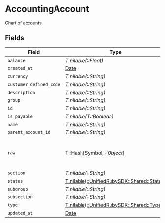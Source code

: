 # AccountingAccount

Chart of accounts


## Fields

| Field                                                                        | Type                                                                         | Required                                                                     | Description                                                                  |
| ---------------------------------------------------------------------------- | ---------------------------------------------------------------------------- | ---------------------------------------------------------------------------- | ---------------------------------------------------------------------------- |
| `balance`                                                                    | *T.nilable(::Float)*                                                         | :heavy_minus_sign:                                                           | N/A                                                                          |
| `created_at`                                                                 | [Date](https://ruby-doc.org/stdlib-2.6.1/libdoc/date/rdoc/Date.html)         | :heavy_minus_sign:                                                           | N/A                                                                          |
| `currency`                                                                   | *T.nilable(::String)*                                                        | :heavy_minus_sign:                                                           | N/A                                                                          |
| `customer_defined_code`                                                      | *T.nilable(::String)*                                                        | :heavy_minus_sign:                                                           | N/A                                                                          |
| `description`                                                                | *T.nilable(::String)*                                                        | :heavy_minus_sign:                                                           | N/A                                                                          |
| `group`                                                                      | *T.nilable(::String)*                                                        | :heavy_minus_sign:                                                           | N/A                                                                          |
| `id`                                                                         | *T.nilable(::String)*                                                        | :heavy_minus_sign:                                                           | N/A                                                                          |
| `is_payable`                                                                 | *T.nilable(T::Boolean)*                                                      | :heavy_minus_sign:                                                           | N/A                                                                          |
| `name`                                                                       | *T.nilable(::String)*                                                        | :heavy_minus_sign:                                                           | N/A                                                                          |
| `parent_account_id`                                                          | *T.nilable(::String)*                                                        | :heavy_minus_sign:                                                           | N/A                                                                          |
| `raw`                                                                        | T::Hash[Symbol, *::Object*]                                                  | :heavy_minus_sign:                                                           | The original data from the integration's API                                 |
| `section`                                                                    | *T.nilable(::String)*                                                        | :heavy_minus_sign:                                                           | N/A                                                                          |
| `status`                                                                     | [T.nilable(::UnifiedRubySDK::Shared::Status)](../../models/shared/status.md) | :heavy_minus_sign:                                                           | N/A                                                                          |
| `subgroup`                                                                   | *T.nilable(::String)*                                                        | :heavy_minus_sign:                                                           | N/A                                                                          |
| `subsection`                                                                 | *T.nilable(::String)*                                                        | :heavy_minus_sign:                                                           | N/A                                                                          |
| `type`                                                                       | [T.nilable(::UnifiedRubySDK::Shared::Type)](../../models/shared/type.md)     | :heavy_minus_sign:                                                           | N/A                                                                          |
| `updated_at`                                                                 | [Date](https://ruby-doc.org/stdlib-2.6.1/libdoc/date/rdoc/Date.html)         | :heavy_minus_sign:                                                           | N/A                                                                          |